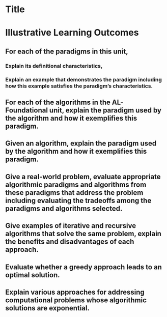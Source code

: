 # Title

# Illustrative Learning Outcomes
## For each of the paradigms in this unit,
### Explain its definitional characteristics,
### Explain an example that demonstrates the paradigm including how this example satisfies the paradigm’s characteristics.


## For each of the algorithms in the AL-Foundational unit, explain the paradigm used by the algorithm and how it exemplifies this paradigm.


## Given an algorithm, explain the paradigm used by the algorithm and how it exemplifies this paradigm.


## Give a real-world problem, evaluate appropriate algorithmic paradigms and algorithms from these paradigms that address the problem including evaluating the tradeoffs among the paradigms and algorithms selected.


## Give examples of iterative and recursive algorithms that solve the same problem, explain the benefits and disadvantages of each approach.


## Evaluate whether a greedy approach leads to an optimal solution.

## Explain various approaches for addressing computational problems whose algorithmic solutions are exponential.
